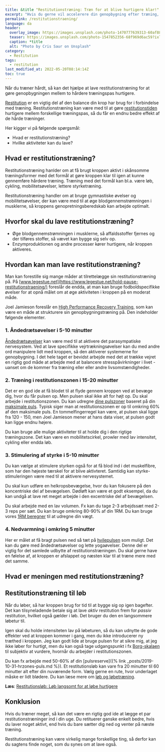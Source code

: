 ```yaml
---
title: &title "Restitutionstræning: Træn for at blive hurtigere klar!"
excerpt: "Hvis du gerne vil accelerere din genopbygning efter træning, så kan du lave restitutionstræning. Her kigger vi på, hvordan du kan skrue sådan en træning sammen."
permalink: /restitutionstraening/
language: da
header:
  overlay_image: https://images.unsplash.com/photo-1470777639313-60af88918203?ixlib=rb-1.2.1&ixid=eyJhcHBfaWQiOjEyMDd9&auto=format&fit=crop&w=1900&q=5
  teaser: https://images.unsplash.com/photo-1547852356-68f969d6ac59?ixlib=rb-1.2.1&ixid=MnwxMjA3fDB8MHxwaG90by1wYWdlfHx8fGVufDB8fHx8&auto=format&fit=crop&w=400&q=5
  caption: *title
  alt: "Photo by Cris Saur on Unsplash"
category:
  - Restitution
tags:
  - restitution
last_modified_at: 2022-05-20T08:14:14Z
toc: true
---
```


Når du træner hårdt, så kan det hjælpe at lave restitutionstræning for at gøre genopbygningen mellem to hårdere træningspas hurtigere.

[Restitution](/restitution/) er en vigtig del af den balance din krop har brug for i forbindelse med træning. Restitutionstræning kan være med til at gøre [restitutionstiden](/restitutionstid/) hurtigere mellem forskellige træningspas, så du får en endnu bedre effekt af de hårde træninger.

Her kigger vi på følgende spørgsmål:

- Hvad er restitutionstræning?
- Hvilke aktiviteter kan du lave?

## Hvad er restitutionstræning?

Restitutionstræning hanlder om at få brugt kroppen aktivt i skånsomme træningsformer med det formål at gøre kroppen klar til igen at kunne gennemføre hårdere træning. Træning med det formål kan bl.a. være løb, cykling, mobilitetsøvelser, lettere styrketræning.

Restitutionstræning handler om at bruge gymnastiske øvelser og mobilitetsøvelser, der kan være med til at øge blodgennemstrømningen i musklerne, så kroppens genopretningsberedskab kan arbejde optimalt.

## Hvorfor skal du lave restitutionstræning?

- Øge blodgennemstrømningen i musklerne, så affaldsstoffer fjernes og der tilføres stoffer, så vævet kan bygge sig selv op.
- Enzymproduktionen og andre processer kører hurtigere, når kroppen aktiveres.

## Hvordan kan man lave restitutionstræning?

Man kan forestille sig mange måder at tilrettelægge sin restitutionstræning på. På [www.legestue.net](https://www.legestue.net/hold-pause-restitutionstraening/) foreslår de endda, at man kan bruge fodboldspecifikke øvelser for at opnå målet om at øge aktiviteten i kroppen på en moderat måde.

Joel Jamieson foreslår en [High Performance Recovery Training](https://www.8weeksout.com/2017/11/29/train-recover-faster-ever-new-science-high-performance-recovery-training/), som kan være en måde at strukturere sin genopbygningstræning på. Den indeholder følgende elementer.

### 1. Åndedrætsøvelser i 5-10 minutter

[Åndedrætsøvelser](/aandedraetstraening-forbedrer-udholdenheden/) kan være med til at aktivere det parasympatiske nervesystem. Ved at lave specifikke vejrtrækningsøvelser kan du med andre ord manipulere lidt med kroppen, så den aktiverer systemerne for genopbygning. I det hele taget er bevidst arbejde med det at trække vejret en rigtig god måde at arbejde med at balancere stresspåvirkninger i livet - uanset om de kommer fra træning eller eller andre livsomstændigheder.

### 2. Træning i restitutionszonen i 15-20 minutter

Det er en god ide at få blodet til at flyde gennem kroppen ved at bevæge dig, hvor du får pulsen op. Men pulsen skal ikke alt for højt op. Du skal arbejde i restitutionszonen. Du kan udregne [dine pulszoner](/pulstraening-pulszoner-fra-maxpuls-og-pulsreserve/) baseret på din [maksimale puls](/test-max-puls/). Typisk siger man at restitutionszonen er op til omkring 60% af den maksimale puls. En tommelfingerregel kan være, at pulsen skal ligge fra 120 - 150, men Joel Jamieson mener at hans data viser, at pulsen godt kan ligge endnu højere.

Du kan bruge alle mulige aktiviteter til at holde dig i den rigtige træningszone. Det kan være en mobilitetscirkel, prowler med lav intensitet, cykling eller endda løb.

### 3. Stimulering af styrke i 5-10 minutter

Du kan vælge at stimulere styrken også for at få blod ind i det muskelfibre, som har den højeste tærskel for at blive aktivteret. Samtidig kan styrke-stimuleringen være med til at aktivere nervesystemet.

Du skal kun udføre en helkropsbevægelse, hvor du kan fokusere på den koncentriske del af bevægelsen. Dødløft kan være et godt eksempel, da du kan undgå at lave ret meget arbejde i den excentriske del af bevægelsen.

Du skal arbejde med en lav volumen. Fx kan du tage 2-3 arbejdssæt med 2-3 reps per sæt. Du kan bruge omkring 80-90% af din 1RM. Du kan bruge vores [1RM beregner](/rm-beregner/) til at udregne din vægt.

### 4. Nedvarmning i omkring 5 minutter

Her er målet at få bragt pulsen ned så tæt på [hvilepulsen](/hvilepuls/) som muligt. Det kan du gøre med åndedrætsøvelser og lette yogaøvelser. Denne del er vigtig for det samlede udbytte af restitutionstræningen. Du skal gerne have en følelse af, at kroppen er afslappet og næsten klar til at træne mere med det samme.

## Hvad er meningen med restitutionstræning?

## Restitutionstræning til løb

Når du løber, så har kroppen brug for tid til at bygge sig op igen bagefter. Det kan tilsyneladende betale sig at lave _aktiv_ restitution frem for _passiv_ restitution, hvilket også gælder i løb. Det bruger du den en langsommere løbetur til.

Igen skal du holde intensiteten lav på løbeturen, så du kan udnytte de gode effekter ved at kroppen kommer i gang, men du ikke introducerer ny træthed i kroppen. Jeg kan godt lide at bruge pulsen for at sikre mig, at jeg ikke løber for hurtigt, men du kan også tage udgangspunkt i fx [Borg-skalaen](/borg-skala/) til subjektiv at vurdere, hvornår du arbejder i restitutionszonen.

Du kan fx arbejde med 50-60% af din [pulsreserve]({% link _posts/2019-10-31-hrzones-puls.md %}). Et restitutionsløb kan vare fra 20 minutter til 60 minutter alt efter din nuværende form. Vælg gerne en rute, hvor underlaget måske er lidt blødere. Du kan læse mere om [løb og løbetræning](/loebesiden/).

**Læs**: [Restitutionsløb: Løb langsomt for at løbe hurtigere](/restitutionsloeb/)

## Konklusion

Hvis du træner meget, så kan det være en rigtig god ide at lægge et par restitutionstræninger ind i din uge. Du retituerer ganske enkelt bedre, hvis du laver noget aktivt, end hvis du bare sætter dig ned og venter på næste træning.

Restitutionstræning kan være virkelig mange forskellige ting, så derfor kan du sagtens finde noget, som du synes om at lave også.

